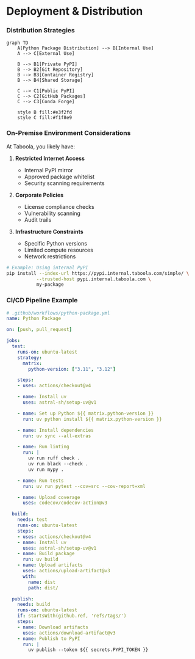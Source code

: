 # Deployment & Distribution

### Distribution Strategies

```mermaid
graph TD
    A[Python Package Distribution] --> B[Internal Use]
    A --> C[External Use]

    B --> B1[Private PyPI]
    B --> B2[Git Repository]
    B --> B3[Container Registry]
    B --> B4[Shared Storage]

    C --> C1[Public PyPI]
    C --> C2[GitHub Packages]
    C --> C3[Conda Forge]

    style B fill:#e3f2fd
    style C fill:#f1f8e9
```

### On-Premise Environment Considerations

At Taboola, you likely have:

1. **Restricted Internet Access**
   - Internal PyPI mirror
   - Approved package whitelist
   - Security scanning requirements

2. **Corporate Policies**
   - License compliance checks
   - Vulnerability scanning
   - Audit trails

3. **Infrastructure Constraints**
   - Specific Python versions
   - Limited compute resources
   - Network restrictions

```bash
# Example: Using internal PyPI
pip install --index-url https://pypi.internal.taboola.com/simple/ \
           --trusted-host pypi.internal.taboola.com \
           my-package
```

### CI/CD Pipeline Example

```yaml
# .github/workflows/python-package.yml
name: Python Package

on: [push, pull_request]

jobs:
  test:
    runs-on: ubuntu-latest
    strategy:
      matrix:
        python-version: ["3.11", "3.12"]

    steps:
    - uses: actions/checkout@v4

    - name: Install uv
      uses: astral-sh/setup-uv@v1

    - name: Set up Python ${{ matrix.python-version }}
      run: uv python install ${{ matrix.python-version }}

    - name: Install dependencies
      run: uv sync --all-extras

    - name: Run linting
      run: |
        uv run ruff check .
        uv run black --check .
        uv run mypy .

    - name: Run tests
      run: uv run pytest --cov=src --cov-report=xml

    - name: Upload coverage
      uses: codecov/codecov-action@v3

  build:
    needs: test
    runs-on: ubuntu-latest
    steps:
    - uses: actions/checkout@v4
    - name: Install uv
      uses: astral-sh/setup-uv@v1
    - name: Build package
      run: uv build
    - name: Upload artifacts
      uses: actions/upload-artifact@v3
      with:
        name: dist
        path: dist/

  publish:
    needs: build
    runs-on: ubuntu-latest
    if: startsWith(github.ref, 'refs/tags/')
    steps:
    - name: Download artifacts
      uses: actions/download-artifact@v3
    - name: Publish to PyPI
      run: |
        uv publish --token ${{ secrets.PYPI_TOKEN }}
```
